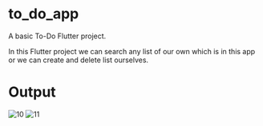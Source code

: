 # to_do_app

A basic To-Do Flutter project.

In this Flutter project we can search any list of our own which is in this app or we can create and delete list ourselves.

# Output
![10](https://github.com/user-attachments/assets/7709297a-358f-4952-936c-e22fc6d8ddcd)
![11](https://github.com/user-attachments/assets/dd82d702-15d3-4792-9043-301a5a7a8041)

